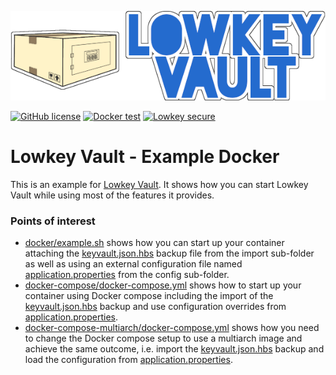![LowkeyVault](https://raw.githubusercontent.com/nagyesta/lowkey-vault/main/.github/assets/LowkeyVault-logo-full.png)

[![GitHub license](https://img.shields.io/github/license/nagyesta/lowkey-vault-example-docker?color=informational)](https://raw.githubusercontent.com/nagyesta/lowkey-vault-example-docker/main/LICENSE)
[![Docker test](https://img.shields.io/github/actions/workflow/status/nagyesta/lowkey-vault-example-docker/docker.yml?logo=github&branch=main)](https://github.com/nagyesta/lowkey-vault-example-docker/actions/workflows/docker.yml)
[![Lowkey secure](https://img.shields.io/badge/lowkey-secure-0066CC)](https://github.com/nagyesta/lowkey-vault)

# Lowkey Vault - Example Docker

This is an example for [Lowkey Vault](https://github.com/nagyesta/lowkey-vault). It shows how you can start Lowkey Vault
while using most of the features it provides.

### Points of interest

* [docker/example.sh](docker/example.sh) shows how you can start up your container attaching the
  [keyvault.json.hbs](docker/import/keyvault.json.hbs) backup file from the import sub-folder as well as using an
  external configuration file named [application.properties](docker/config/application.properties) from the config
  sub-folder. 
* [docker-compose/docker-compose.yml](docker-compose/docker-compose.yml) shows how to start up your container
  using Docker compose including the import of the [keyvault.json.hbs](docker-compose/import/keyvault.json.hbs)
  backup and use configuration overrides from [application.properties](docker-compose/config/application.properties).
* [docker-compose-multiarch/docker-compose.yml](docker-compose-multiarch/docker-compose.yml) shows how you need to
  change the Docker compose setup to use a multiarch image and achieve the same outcome, i.e. import the 
  [keyvault.json.hbs](docker-compose-multiarch/import/keyvault.json.hbs) backup and load the configuration from
  [application.properties](docker-compose-multiarch/config/application.properties).


